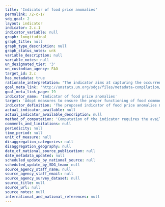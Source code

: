 ```yaml
---
title: 'Indicator of food price anomalies'
permalink: /2-c-1/
sdg_goal: 2
layout: indicator
indicator: 2.c.1
indicator_variable: null
graph: longitudinal
graph_title: null
graph_type_description: null
graph_status_notes: unk
variable_description: null
variable_notes: null
un_designated_tier: '3'
un_custodian_agency: FAO
target_id: 2.c
has_metadata: true
rationale_interpretation: "The indicator aims at capturing the occurrence of episodes of abrupt price increases that could be indicative of malfunctioning food commodity markets, and as such can be used to monitor the \"proper functioning\" of food markets, as expressed by the Target.\n Evidence from existing historic price series will need to be evaluated, on a case-by-case basis to determine which price series are more relevant in each country.\n As this is a \"means of implementation\" indicator, there should be no need to set baseline values and numerical targets to be achieved by 2030, but only to report it."
goal_meta_link: 'http://unstats.un.org/sdgs/files/metadata-compilation/Metadata-Goal-2.pdf'
goal_meta_link_page: 19
indicator_name: 'Indicator of food price anomalies'
target: 'Adopt measures to ensure the proper functioning of food commodity markets and their derivatives and facilitate timely access to market information, including on food reserves, in order to help limit extreme food price volatility.'
indicator_definition: 'The proposed indicator of food price anomalies measures the number of "Price Anomalies" that occur on a given food commodity price series over a given period of time.ConceptsThe volatility of a given food commodity price series is measured through the quarterly and annual Compound Growth Rates (CGR), of the monthly price level. The mean and standard deviation of the observed historic CGR values define what is considered to be "normal"volatility for the particular price series being considered. A "Price Anomaly" is then defined as the recording, in a given month, of a CGR that is greater than the historic mean CGR for that month by one standard deviation or more.'
actual_indicator_available: null
actual_indicator_available_description: null
method_of_computation: 'Computation of the indicator requires the availability of a series of monthly prices and involves three steps. Step 1. Calculating the quarterly and annual compound growth rates. A CGR is the growth rate in a time series over a certain amount of time. It is computed as [see report]. A quarterly CGR (CQGR) is calculated by considering periods of three months between ____ and __0, while an annual CGR (CAGR) is calculated by considering a period of 12 months. The importance to consider both CQGR and CAGR derives from the need to take into account the presence of marked seasonal variability in many agricultural prices, with prices growing more or less steadily over the year from their minimum, occurring at harvest period. Step 2. Calculating the weighted average and standard deviation of both CQGR and CAGR. The historic distributions of CGRs are characterized by the mean and the standard deviation of past CGR values. A different distribution of CGRs is computed per each calendar month. Time weights are used to make sure that the more recent past has a higher weight in the calculation of the mean and standard deviation of the distribution of CGRs, so that more recent price dynamics are not overshadowed by past extreme events which could prevent the detection of significant market shocks on prices.  Step 4. Computing the indicator of price anomalies. First, the difference between the monthly CGR and the historic average CGR is computed for each month and then normalized with respect to the historic standard deviation. Based on the results, a price anomaly is recorded in each month for which the normalized difference is equal or greater than one. Then, the frequency of price anomalies is computed for both the quarterly and the annual CGRs and the final indicator of price anomalies for month t (________ ) is computed as a weighted average of the frequency of price anomalies in the quarterly CGR and the frequency of price anomalies based on the annual CGR. For further details, see Baquedano 2014 (2015?)'
comments_and_limitations: null
periodicity: null
time_period: null
unit_of_measure: null
disaggregation_categories: null
disaggregation_geography: null
date_of_national_source_publication: null
date_metadata_updated: null
scheduled_update_by_national_source: null
scheduled_update_by_SDG_team: null
source_agency_staff_name: null
source_agency_staff_email: null
source_agency_survey_dataset: null
source_title: null
source_url: null
source_notes: null
international_and_national_references: null
---
```

